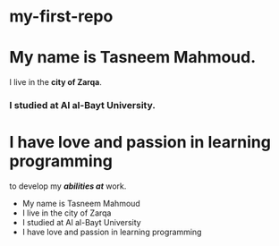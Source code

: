 # my-first-repo
# My name is Tasneem Mahmoud. 
I live in the **city of Zarqa**.
### I studied at Al al-Bayt University.
I have love and passion in learning programming
===============================================
to develop my ***abilities at*** work.
- My name is Tasneem Mahmoud
- I live in the city of Zarqa
- I studied at Al al-Bayt University
- I have love and passion in learning programming
